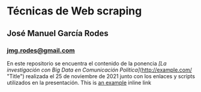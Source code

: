 # Técnicas de Web scraping
## José Manuel García Rodes
### jmg.rodes@gmail.com

En este repositorio se encuentra el contenido de la ponencia *[La investigación con Big Data en Comunicación Política]*(http://example.com/ "Title") realizada el 25 de noviembre de 2021
junto con los enlaces y scripts utilizados en la presentación.
This is [an example](http://example.com/ "Title") inline link
